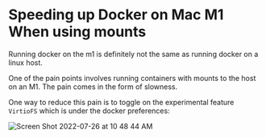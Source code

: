 # Speeding up Docker on Mac M1 When using mounts

Running docker on the m1 is definitely not the same as running docker on a linux host.

One of the pain points involves running containers with mounts to the host on an M1. 
The pain comes in the form of slowness.

One way to reduce this pain is to toggle on the experimental feature `VirtioFS` which is under the docker preferences:


![Screen Shot 2022-07-26 at 10 48 44 AM](https://user-images.githubusercontent.com/118042/181076145-4995f295-b8bc-4fcf-860a-be11d9b0b622.png)
